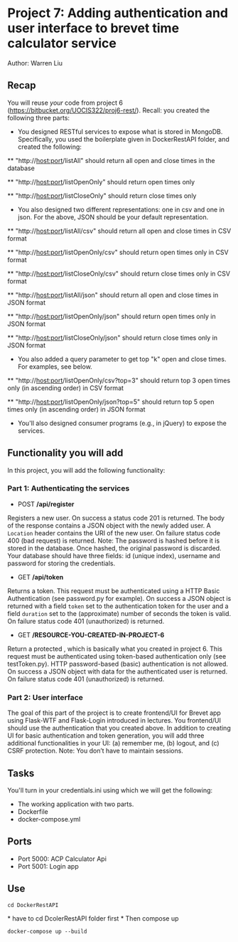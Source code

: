 # Project 7: Adding authentication and user interface to brevet time calculator service

Author: Warren Liu

## Recap

You will reuse *your* code from project 6 (https://bitbucket.org/UOCIS322/proj6-rest/). Recall: you created the following three parts:

- You designed RESTful services to expose what is stored in MongoDB. Specifically, you used the boilerplate given in DockerRestAPI folder, and created the following:

** "http://<host:port>/listAll" should return all open and close times in the database

** "http://<host:port>/listOpenOnly" should return open times only

** "http://<host:port>/listCloseOnly" should return close times only

- You also designed two different representations: one in csv and one in json. For the above, JSON should be your default representation.

** "http://<host:port>/listAll/csv" should return all open and close times in CSV format

** "http://<host:port>/listOpenOnly/csv" should return open times only in CSV format

** "http://<host:port>/listCloseOnly/csv" should return close times only in CSV format

** "http://<host:port>/listAll/json" should return all open and close times in JSON format

** "http://<host:port>/listOpenOnly/json" should return open times only in JSON format

** "http://<host:port>/listCloseOnly/json" should return close times only in JSON format

- You also added a query parameter to get top "k" open and close times. For examples, see below.

** "http://<host:port>/listOpenOnly/csv?top=3" should return top 3 open times only (in ascending order) in CSV format

** "http://<host:port>/listOpenOnly/json?top=5" should return top 5 open times only (in ascending order) in JSON format

- You'll also designed consumer programs (e.g., in jQuery) to expose the services.

## Functionality you will add

In this project, you will add the following functionality:

### Part 1: Authenticating the services

- POST **/api/register**

Registers a new user. On success a status code 201 is returned. The body of the response contains a JSON object with the newly added user. A `Location` header contains the URI of the new user. On failure status code 400 (bad request) is returned. Note: The password is hashed before it is stored in the database. Once hashed, the original password is discarded. Your database should have three fields: id (unique index), username and password for storing the credentials.

- GET **/api/token**

Returns a token. This request must be authenticated using a HTTP Basic Authentication (see password.py for example). On success a JSON object is returned with a field `token` set to the authentication token for the user and a field `duration` set to the (approximate) number of seconds the token is valid. On failure status code 401 (unauthorized) is returned.

- GET **/RESOURCE-YOU-CREATED-IN-PROJECT-6**

Return a protected <resource>, which is basically what you created in project 6. This request must be authenticated using token-based authentication only (see testToken.py). HTTP password-based (basic) authentication is not allowed. On success a JSON object with data for the authenticated user is returned. On failure status code 401 (unauthorized) is returned.

### Part 2: User interface

The goal of this part of the project is to create frontend/UI for Brevet app using Flask-WTF and Flask-Login introduced in lectures. You frontend/UI should use the authentication that you created above. In addition to creating UI for basic authentication and token generation, you will add three additional functionalities in your UI: (a) remember me, (b) logout, and (c) CSRF protection. Note: You don’t have to maintain sessions.

## Tasks

You'll turn in your credentials.ini using which we will get the following:

- The working application with two parts.
- Dockerfile
- docker-compose.yml

## Ports

- Port 5000: ACP Calculator Api
- Port 5001: Login app

## Use

```
cd DockerRestAPI
```

\* have to cd DcolerRestAPI folder first * Then compose up

```
docker-compose up --build
```